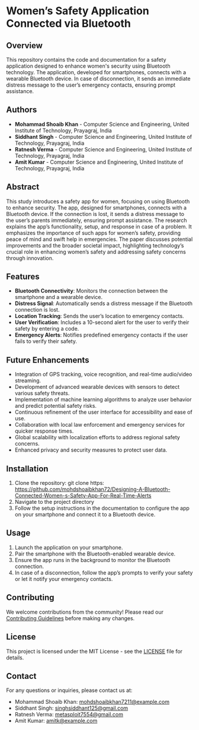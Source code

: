 # Women’s Safety Application Connected via Bluetooth

## Overview

This repository contains the code and documentation for a safety application designed to enhance women's security using Bluetooth technology. The application, developed for smartphones, connects with a wearable Bluetooth device. In case of disconnection, it sends an immediate distress message to the user’s emergency contacts, ensuring prompt assistance.

## Authors

- **Mohammad Shoaib Khan** - Computer Science and Engineering, United Institute of Technology, Prayagraj, India
- **Siddhant Singh** - Computer Science and Engineering, United Institute of Technology, Prayagraj, India
- **Ratnesh Verma** - Computer Science and Engineering, United Institute of Technology, Prayagraj, India
- **Amit Kumar** - Computer Science and Engineering, United Institute of Technology, Prayagraj, India

## Abstract

This study introduces a safety app for women, focusing on using Bluetooth to enhance security. The app, designed for smartphones, connects with a Bluetooth device. If the connection is lost, it sends a distress message to the user’s parents immediately, ensuring prompt assistance. The research explains the app’s functionality, setup, and response in case of a problem. It emphasizes the importance of such apps for women’s safety, providing peace of mind and swift help in emergencies. The paper discusses potential improvements and the broader societal impact, highlighting technology’s crucial role in enhancing women’s safety and addressing safety concerns through innovation.

## Features

- **Bluetooth Connectivity**: Monitors the connection between the smartphone and a wearable device.
- **Distress Signal**: Automatically sends a distress message if the Bluetooth connection is lost.
- **Location Tracking**: Sends the user’s location to emergency contacts.
- **User Verification**: Includes a 10-second alert for the user to verify their safety by entering a code.
- **Emergency Alerts**: Notifies predefined emergency contacts if the user fails to verify their safety.

## Future Enhancements

- Integration of GPS tracking, voice recognition, and real-time audio/video streaming.
- Development of advanced wearable devices with sensors to detect various safety threats.
- Implementation of machine learning algorithms to analyze user behavior and predict potential safety risks.
- Continuous refinement of the user interface for accessibility and ease of use.
- Collaboration with local law enforcement and emergency services for quicker response times.
- Global scalability with localization efforts to address regional safety concerns.
- Enhanced privacy and security measures to protect user data.

## Installation

1. Clone the repository: git clone https: https://github.com/mohdshoaibkhan72/Designing-A-Bluetooth-Connected-Women-s-Safety-App-For-Real-Time-Alerts
2. Navigate to the project directory
3. Follow the setup instructions in the documentation to configure the app on your smartphone and connect it to a Bluetooth device.

## Usage

1. Launch the application on your smartphone.
2. Pair the smartphone with the Bluetooth-enabled wearable device.
3. Ensure the app runs in the background to monitor the Bluetooth connection.
4. In case of a disconnection, follow the app’s prompts to verify your safety or let it notify your emergency contacts.

## Contributing

We welcome contributions from the community! Please read our [Contributing Guidelines](CONTRIBUTING.md) before making any changes.

## License

This project is licensed under the MIT License - see the [LICENSE](LICENSE) file for details.

## Contact

For any questions or inquiries, please contact us at:  

- Mohammad Shoaib Khan: mohdshoaibkhan7211@example.com
- Siddhant Singh: singhsiddhant125@gmail.com
- Ratnesh Verma: metasploit7554@gmail.com
- Amit Kumar: amitk@example.com
